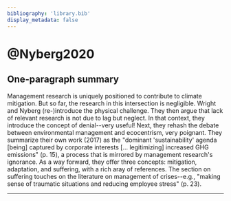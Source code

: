 ```yaml
---
bibliography: 'library.bib'
display_metadata: false
---
```


# @Nyberg2020

## One-paragraph summary

Management research is uniquely positioned to contribute to climate mitigation. But so far, the research in this intersection is negligible. Wright and Nyberg (re-)introduce the physical challenge. They then argue that lack of relevant research is not due to lag but neglect. In that context, they introduce the concept of denial--very useful! Next, they rehash the debate between environmental management and ecocentrism, very poignant. They summarize their own work (2017) as the "dominant 'sustainability' agenda [being] captured by corporate interests [... legitimizing] increased GHG emissions" (p. 15), a process that is mirrored by management research's ignorance. As a way forward, they offer three concepts: mitigation, adaptation, and suffering, with a rich aray of references. The section on suffering touches on the literature on management of crises--e.g., "making sense of traumatic situations and reducing employee stress" (p. 23).

---